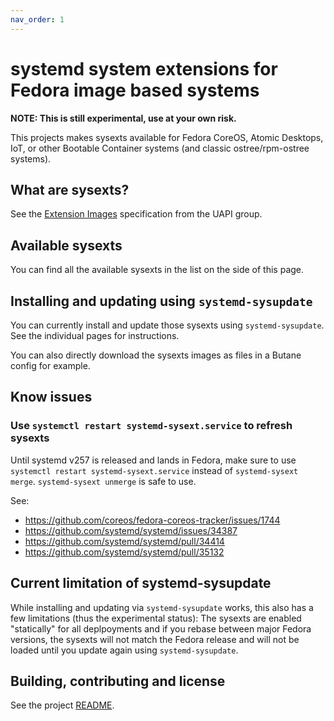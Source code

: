 ```yaml
---
nav_order: 1
---
```


# systemd system extensions for Fedora image based systems

**NOTE: This is still experimental, use at your own risk.**

This projects makes sysexts available for Fedora CoreOS, Atomic Desktops, IoT,
or other Bootable Container systems (and classic ostree/rpm-ostree systems).

## What are sysexts?

See the
[Extension Images](https://uapi-group.org/specifications/specs/extension_image/)
specification from the UAPI group.

## Available sysexts

You can find all the available sysexts in the list on the side of this page.

## Installing and updating using `systemd-sysupdate`

You can currently install and update those sysexts using `systemd-sysupdate`.
See the individual pages for instructions.

You can also directly download the sysexts images as files in a Butane config
for example.

## Know issues

### Use `systemctl restart systemd-sysext.service` to refresh sysexts

Until systemd v257 is released and lands in Fedora, make sure to use `systemctl
restart systemd-sysext.service` instead of `systemd-sysext merge`.
`systemd-sysext unmerge` is safe to use.

See:
- https://github.com/coreos/fedora-coreos-tracker/issues/1744
- https://github.com/systemd/systemd/issues/34387
- https://github.com/systemd/systemd/pull/34414
- https://github.com/systemd/systemd/pull/35132

## Current limitation of systemd-sysupdate

While installing and updating via `systemd-sysupdate` works, this also has a
few limitations (thus the experimental status): The sysexts are enabled
"statically" for all deplpoyments and if you rebase between major Fedora
versions, the sysexts will not match the Fedora release and will not be loaded
until you update again using `systemd-sysupdate`.

## Building, contributing and license

See the project [README](https://github.com/travier/fedora-sysexts-exp).
